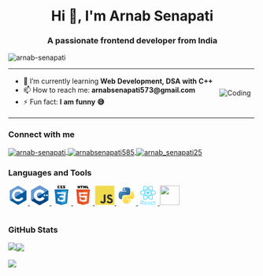 <h1 align="center">Hi 👋, I'm Arnab Senapati</h1>
<h3 align="center">A passionate frontend developer from India</h3>

<p align="left">
  <img src="https://komarev.com/ghpvc/?username=arnab-senapati&label=Profile%20views&color=0e75b6&style=flat" alt="arnab-senapati" />
</p>

<table>
  <tr>
    <td>
      <ul>
        <li>🌱 I’m currently learning <strong>Web Development, DSA with C++</strong></li>
        <li>📫 How to reach me: <strong>arnabsenapati573@gmail.com</strong></li>
        <li>⚡ Fun fact: <strong>I am funny 😅</strong></li>
      </ul>
    </td>
    <td>
      <img src="https://i.giphy.com/media/qgQUggAC3Pfv687qPC/giphy.webp" alt="Coding" width="400">
    </td>
  </tr>
</table>

<table>
  <tr>
     <h3 align="left">Connect with me</h3>
<p align="left">
  <a href="https://linkedin.com/in/arnab-senapati" target="_blank">
    <img align="center" src="https://raw.githubusercontent.com/rahuldkjain/github-profile-readme-generator/master/src/images/icons/Social/linked-in-alt.svg" alt="arnab-senapati" height="30" width="40" />
  </a>
  <a href="https://instagram.com/arnabsenapati585" target="_blank">
    <img align="center" src="https://raw.githubusercontent.com/rahuldkjain/github-profile-readme-generator/master/src/images/icons/Social/instagram.svg" alt="arnabsenapati585" height="30" width="40" />
  </a>
  <a href="https://www.leetcode.com/arnab_senapati25" target="_blank">
    <img align="center" src="https://raw.githubusercontent.com/rahuldkjain/github-profile-readme-generator/master/src/images/icons/Social/leet-code.svg" alt="arnab_senapati25" height="30" width="40" />
  </a>
</p>

<h3 align="left">Languages and Tools</h3>
<p align="left">
  <a href="https://www.cprogramming.com/" target="_blank">
    <img src="https://raw.githubusercontent.com/devicons/devicon/master/icons/c/c-original.svg" width="40" height="40"/> 
  </a> 
  <a href="https://www.w3schools.com/cpp/" target="_blank">
    <img src="https://raw.githubusercontent.com/devicons/devicon/master/icons/cplusplus/cplusplus-original.svg" width="40" height="40"/> 
  </a> 
  <a href="https://www.w3schools.com/css/" target="_blank">
    <img src="https://raw.githubusercontent.com/devicons/devicon/master/icons/css3/css3-original-wordmark.svg" width="40" height="40"/> 
  </a> 
  <a href="https://www.w3.org/html/" target="_blank">
    <img src="https://raw.githubusercontent.com/devicons/devicon/master/icons/html5/html5-original-wordmark.svg" width="40" height="40"/> 
  </a> 
  <a href="https://developer.mozilla.org/en-US/docs/Web/JavaScript" target="_blank">
    <img src="https://raw.githubusercontent.com/devicons/devicon/master/icons/javascript/javascript-original.svg" width="40" height="40"/> 
  </a> 
  <a href="https://www.python.org" target="_blank">
    <img src="https://raw.githubusercontent.com/devicons/devicon/master/icons/python/python-original.svg" width="40" height="40"/> 
  </a> 
  <a href="https://reactjs.org/" target="_blank">
    <img src="https://raw.githubusercontent.com/devicons/devicon/master/icons/react/react-original-wordmark.svg" width="40" height="40"/> 
  </a> 
  <a href="https://tailwindcss.com/" target="_blank">
    <img src="https://www.vectorlogo.zone/logos/tailwindcss/tailwindcss-icon.svg" width="40" height="40"/> 
  </a> 
</p>

  </tr>
</table>
<h3 align="left">GitHub Stats</h3>
<p>
  <img align="left" src="https://github-readme-stats.vercel.app/api/top-langs?username=arnab-senapati&show_icons=true&locale=en&layout=compact" />
</p>

<p>
  <img align="center" src="https://github-readme-stats.vercel.app/api?username=arnab-senapati&show_icons=true&locale=en" />
</p>

<p>
  <img align="center" src="https://github-readme-streak-stats.herokuapp.com/?user=arnab-senapati&" />
</p>
